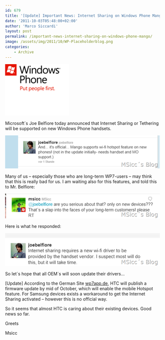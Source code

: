 ```yaml
---
id: 679
title: '[Update] Important News: Internet Sharing on Windows Phone Mango'
date: '2011-10-03T05:48:00+02:00'
author: 'Marco Siccardi'
layout: post
permalink: /important-news-internet-sharing-on-windows-phone-mango/
image: /assets/img/2011/10/WP-Placeholderblog.png
categories:
    - Archive
---
```


![WP-Placeholderblog](/assets/img/2011/10/WP-Placeholderblog.png "WP-Placeholderblog")

Microsoft´s Joe Belfiore today announced that Internet Sharing or Tethering will be supported on new Windows Phone handsets.

![image](/assets/img/2011/09/image2.png "image")

Many of us – especially those who are long-term WP7-users – may think that this is really bad for us. I am waiting also for this features, and told this to Mr. Belfiore:

![image](/assets/img/2011/09/image3.png "image")

Here is what he responded:

![image](/assets/img/2011/09/image4.png "image")

So let´s hope that all OEM´s will soon update their drivers…

\[Update\] According to the German Site [wp7app.de](https://wp7app.de/2802/news/htc-news-2.html#more-2802), HTC will publish a firmware update by mid of October, which will enable the mobile Hotspot feature. For Samsung devices exists a workaround to get the Internet Sharing activated – however this is no official way.

So it seems that almost HTC is caring about their existing devices. Good news so far.

Greets

Msicc